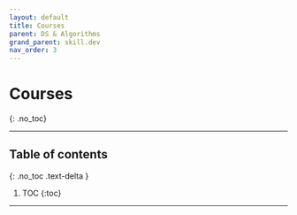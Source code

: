```yaml
---
layout: default
title: Courses
parent: DS & Algorithms
grand_parent: skill.dev
nav_order: 3
---
```


# Courses
{: .no_toc}

---

## Table of contents
{: .no_toc .text-delta }

1. TOC
{:toc}

---
